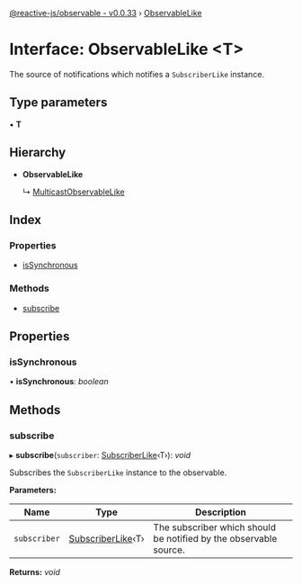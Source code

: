 [@reactive-js/observable - v0.0.33](../README.md) › [ObservableLike](observablelike.md)

# Interface: ObservableLike <**T**>

The source of notifications which notifies a `SubscriberLike` instance.

## Type parameters

▪ **T**

## Hierarchy

* **ObservableLike**

  ↳ [MulticastObservableLike](multicastobservablelike.md)

## Index

### Properties

* [isSynchronous](observablelike.md#issynchronous)

### Methods

* [subscribe](observablelike.md#subscribe)

## Properties

###  isSynchronous

• **isSynchronous**: *boolean*

## Methods

###  subscribe

▸ **subscribe**(`subscriber`: [SubscriberLike](subscriberlike.md)‹T›): *void*

Subscribes the `SubscriberLike` instance to the observable.

**Parameters:**

Name | Type | Description |
------ | ------ | ------ |
`subscriber` | [SubscriberLike](subscriberlike.md)‹T› | The subscriber which should be notified by the observable source.  |

**Returns:** *void*
